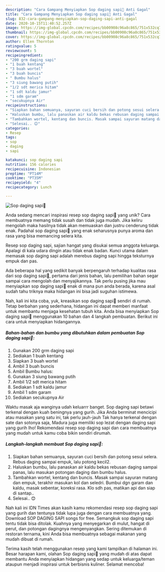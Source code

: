 ```yaml
---
description: "Cara Gampang Menyiapkan Sop daging sapi🍲 Anti Gagal"
title: "Cara Gampang Menyiapkan Sop daging sapi🍲 Anti Gagal"
slug: 832-cara-gampang-menyiapkan-sop-daging-sapi-anti-gagal
date: 2020-10-15T11:40:52.257Z
image: https://img-global.cpcdn.com/recipes/bb00908c96a8c865/751x532cq70/sop-daging-sapi🍲-foto-resep-utama.jpg
thumbnail: https://img-global.cpcdn.com/recipes/bb00908c96a8c865/751x532cq70/sop-daging-sapi🍲-foto-resep-utama.jpg
cover: https://img-global.cpcdn.com/recipes/bb00908c96a8c865/751x532cq70/sop-daging-sapi🍲-foto-resep-utama.jpg
author: Ellen Thornton
ratingvalue: 5
reviewcount: 5
recipeingredient:
- "200 grm daging sapi"
- "1 buah kentang"
- "3 buah wortel"
- "3 buah buncis"
- " Bumbu halus"
- "3 siung bawang putih"
- "1/2 sdt merica hitam"
- "1 sdt kaldu jamur"
- "1 sdm garam"
- "secukupnya Air"
recipeinstructions:
- "Siapkan bahan semuanya, sayuran cuci bersih dan potong sesui selera. Rebus daging sampai empuk, lalu potong kecil2."
- "Haluskan bumbu, lalu panaskan air kaldu bekas rebusan daging sampai panas, lalu masukan potongan daging dan bumbu halus."
- "Tambahkan wortel, kentang dan buncis. Masak sampai sayuran matang dan empuk, terakhir masukan kol dan seledri. Bumbui dgn garam dan kaldu, masak sebentar, koreksi rasa. Klo sdh pas, matikan api dan siap di santap.."
- "Selesai.. 😊"
categories:
- Resep
tags:
- sop
- daging
- sapi

katakunci: sop daging sapi 
nutrition: 156 calories
recipecuisine: Indonesian
preptime: "PT14M"
cooktime: "PT35M"
recipeyield: "4"
recipecategory: Lunch

---
```



![Sop daging sapi🍲](https://img-global.cpcdn.com/recipes/bb00908c96a8c865/751x532cq70/sop-daging-sapi🍲-foto-resep-utama.jpg)

Anda sedang mencari inspirasi resep sop daging sapi🍲 yang unik? Cara membuatnya memang tidak susah dan tidak juga mudah. Jika keliru mengolah maka hasilnya tidak akan memuaskan dan justru cenderung tidak enak. Padahal sop daging sapi🍲 yang enak seharusnya punya aroma dan rasa yang bisa memancing selera kita.

Resep sop daging sapi, sajian hangat yang disukai semua anggota keluarga. Apalagi di kala udara dingin atau tidak enak badan. Kunci utama dalam memasak sop daging sapi adalah merebus daging sapi hingga teksturnya empuk dan pas.

Ada beberapa hal yang sedikit banyak berpengaruh terhadap kualitas rasa dari sop daging sapi🍲, pertama dari jenis bahan, lalu pemilihan bahan segar sampai cara mengolah dan menyajikannya. Tak perlu pusing jika mau menyiapkan sop daging sapi🍲 enak di mana pun anda berada, karena asal sudah tahu triknya maka hidangan ini bisa jadi suguhan istimewa.


Nah, kali ini kita coba, yuk, kreasikan sop daging sapi🍲 sendiri di rumah. Tetap berbahan yang sederhana, hidangan ini dapat memberi manfaat untuk membantu menjaga kesehatan tubuh kita. Anda bisa menyiapkan Sop daging sapi🍲 menggunakan 10 bahan dan 4 langkah pembuatan. Berikut ini cara untuk menyiapkan hidangannya.

<!--inarticleads1-->

##### Bahan-bahan dan bumbu yang dibutuhkan dalam pembuatan Sop daging sapi🍲:

1. Gunakan 200 grm daging sapi
1. Sediakan 1 buah kentang
1. Siapkan 3 buah wortel
1. Ambil 3 buah buncis
1. Ambil  Bumbu halus:
1. Gunakan 3 siung bawang putih
1. Ambil 1/2 sdt merica hitam
1. Sediakan 1 sdt kaldu jamur
1. Ambil 1 sdm garam
1. Sediakan secukupnya Air


Waktu masak aja wanginya udah keluarrr banget. Sop daging sapi betawi terkenal dengan kuah beningnya yang gurih. Jika Anda berminat mencicipi atau masakan yang satu ini, tak perlu jauh-jauh Tak hanya terkenal dengan sate dan sotonya saja, Madura juga memiliki sop lezat dengan daging sapi yang gurih lho! Rekomendasi resep sop daging sapi dan cara membuatnya yang mudah untuk kamu coba bikin sendiri dirumah. 

<!--inarticleads2-->

##### Langkah-langkah membuat Sop daging sapi🍲:

1. Siapkan bahan semuanya, sayuran cuci bersih dan potong sesui selera. Rebus daging sampai empuk, lalu potong kecil2.
1. Haluskan bumbu, lalu panaskan air kaldu bekas rebusan daging sampai panas, lalu masukan potongan daging dan bumbu halus.
1. Tambahkan wortel, kentang dan buncis. Masak sampai sayuran matang dan empuk, terakhir masukan kol dan seledri. Bumbui dgn garam dan kaldu, masak sebentar, koreksi rasa. Klo sdh pas, matikan api dan siap di santap..
1. Selesai.. 😊


Nah kali ini IDN Times akan kasih kamu rekomendasi resep sop daging sapi yang gurih dan tentunya tidak lupa juga dengan cara membuatnya yang. Download SOP DAGING SAPI songs for free. Semangkuk sop daging sapi tentu tidak bisa ditolak. Kuahnya yang menyegarkan di mulut, hangat di perut, dan potongan dagingnya mengenyangkan. Sering ditemukan di restoran ternama, kini Anda bisa membuatnya sebagai makanan yang mudah dibuat di rumah. 

Terima kasih telah menggunakan resep yang kami tampilkan di halaman ini. Besar harapan kami, olahan Sop daging sapi🍲 yang mudah di atas dapat membantu Anda menyiapkan hidangan yang sedap untuk keluarga/teman ataupun menjadi inspirasi untuk berbisnis kuliner. Selamat mencoba!
